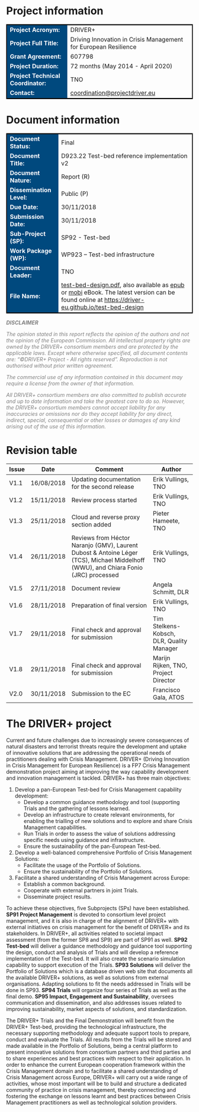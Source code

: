 # Project information

<table style="border: 2px solid black">
<tr><td style="font-weight: bold; color: white; background: #00497E">Project Acronym:</td><td>DRIVER+</td></tr>
<tr><td style="font-weight: bold; color: white; background: #00497E">Project Full Title:</td><td>Driving Innovation in Crisis Management for European Resilience</td></tr>
<tr><td style="font-weight: bold; color: white; background: #00497E">Grant Agreement:</td><td>607798</td></tr>
<tr><td style="font-weight: bold; color: white; background: #00497E">Project Duration:</td><td>72 months (May 2014 - April 2020)</td></tr>
<tr><td style="font-weight: bold; color: white; background: #00497E">Project Technical Coordinator:</td><td>TNO</td></tr>
<tr><td style="font-weight: bold; color: white; background: #00497E">Contact:</td><td><a href="mailto:coordination@projectdriver.eu">coordination@projectdriver.eu</a></td></tr>
</table>

# Document information

<table style="border: 2px solid black">
  <tr><td style="font-weight: bold; color: white; background: #00497E">Document Status:</td><td>Final</td></tr>
<tr><td style="font-weight: bold; color: white; background: #00497E">Document Title:</td><td>D923.22 Test-bed reference implementation v2</td></tr>
  <tr><td style="font-weight: bold; color: white; background: #00497E">Document Nature:</td><td>Report (R)</td></tr>
  <tr><td style="font-weight: bold; color: white; background: #00497E">Dissemination Level:</td><td>Public (P)</td></tr>
  <tr><td style="font-weight: bold; color: white; background: #00497E">Due Date:</td><td>30/11/2018 </td></tr>
  <tr><td style="font-weight: bold; color: white; background: #00497E">Submission Date:</td><td>30/11/2018</td></tr>
  <tr><td style="font-weight: bold; color: white; background: #00497E">Sub-Project (SP):</td><td>SP92 - Test-bed</td></tr>
  <tr><td style="font-weight: bold; color: white; background: #00497E">Work Package (WP):</td><td>WP923 – Test-bed infrastructure</td></tr>
  <tr><td style="font-weight: bold; color: white; background: #00497E">Document Leader:</td><td>TNO</td></tr>
  <tr><td style="font-weight: bold; color: white; background: #00497E">File Name:</td><td>
  <a href="./ebooks/driver-plus-test-bed-specification.pdf" target="_blank">test-bed-design.pdf</a>, also available as <a href="./ebooks/driver-plus-test-bed-specification.epub" target="_blank">epub</a> or <a href="./ebooks/driver-plus-test-bed-specification.mobi" target="_blank">mobi</a> eBook. The latest version can be found online at <a href="https://driver-eu.github.io/test-bed-design" target="_blank">https://driver-eu.github.io/test-bed-design</a></td></tr>
</table>

<div id="disclaimer" style="font-style: italic; color: grey;">
<strong>DISCLAIMER</strong>

<p>
The opinion stated in this report reflects the opinion of the authors and not the opinion of the European Commission.
All intellectual property rights are owned by the DRIVER+ consortium members and are protected by the applicable laws. Except where otherwise specified, all document contents are: “©DRIVER+ Project - All rights reserved”. Reproduction is not authorised without prior written agreement.
</p>
<p>
The commercial use of any information contained in this document may require a license from the owner of that information.
</p>
<p>
All DRIVER+ consortium members are also committed to publish accurate and up to date information and take the greatest care to do so. However, the DRIVER+ consortium members cannot accept liability for any inaccuracies or omissions nor do they accept liability for any direct, indirect, special, consequential or other losses or damages of any kind arising out of the use of this information.
</p>
</div>

# Revision table

| Issue | Date       | Comment                                 | Author                            |
|-------|------------|-----------------------------------------|-----------------------------------|
| V1.1  | 16/08/2018 | Updating documentation for the second release | Erik Vullings, TNO |
| V1.2  | 15/11/2018 | Review process started | Erik Vullings, TNO |
| V1.3  | 25/11/2018 | Cloud and reverse proxy section added | Pieter Hameete, TNO |
| V1.4  | 26/11/2018 | Reviews from Héctor Naranjo (GMV), Laurent Dubost & Antoine Léger (TCS), Michael Middelhoff (WWU), and Chiara Fonio (JRC) processed | Erik Vullings, TNO |
| V1.5  | 27/11/2018 | Document  review | Angela Schmitt, DLR |
| V1.6  | 28/11/2018 | Preparation of final version | Erik Vullings, TNO |
| V1.7  | 29/11/2018 | Final check and approval for submission | Tim Stelkens-Kobsch, DLR, Quality Manager |
| V1.8  | 29/11/2018 | Final check and approval for submission | Marijn Rijken, TNO, Project Director |
| V2.0  | 30/11/2018 | Submission to the EC | Francisco Gala, ATOS |

<h1 id="driver">The DRIVER+ project</h1>

Current and future challenges due to increasingly severe consequences of natural disasters and terrorist threats require the development and uptake of innovative solutions that are addressing the operational needs of practitioners dealing with Crisis Management. DRIVER+ (Driving Innovation in Crisis Management for European Resilience) is a FP7 Crisis Management demonstration project aiming at improving the way capability development and innovation management is tackled. DRIVER+ has three main objectives:

1. Develop a pan-European Test-bed for Crisis Management capability development:
    - Develop a common guidance methodology and tool (supporting Trials and the gathering of lessons learned.
    - Develop an infrastructure to create relevant environments, for enabling the trialling of new solutions and to explore and share Crisis Management capabilities.
    - Run Trials in order to assess the value of solutions addressing specific needs using guidance and infrastructure.
    - Ensure the sustainability of the pan-European Test-bed.
2. Develop a well-balanced comprehensive Portfolio of Crisis Management Solutions:
    - Facilitate the usage of the Portfolio of Solutions.
    - Ensure the sustainability of the Portfolio of Solutions.
3. Facilitate a shared understanding of Crisis Management across Europe:
    - Establish a common background.
    - Cooperate with external partners in joint Trials.
    - Disseminate project results.

To achieve these objectives, five Subprojects (SPs) have been established. **SP91 Project Management** is devoted to consortium level project management, and it is also in charge of the alignment of DRIVER+ with external initiatives on crisis management for the benefit of DRIVER+ and its stakeholders. In DRIVER+, all activities related to societal impact assessment (from the former SP8 and SP9) are part of SP91 as well. **SP92 Test-bed** will deliver a guidance methodology and guidance tool supporting the design, conduct and analysis of Trials and will develop a reference implementation of the Test-bed. It will also create the scenario simulation capability to support execution of the Trials. **SP93 Solutions** will deliver the Portfolio of Solutions which is a database driven web site that documents all the available DRIVER+ solutions, as well as solutions from external organisations. Adapting solutions to fit the needs addressed in Trials will be done in SP93. **SP94 Trials** will organize four series of Trials as well as the final demo. **SP95 Impact, Engagement and Sustainability**, oversees communication and dissemination, and also addresses issues related to improving sustainability, market aspects of solutions, and standardization.

The DRIVER+ Trials and the Final Demonstration will benefit from the DRIVER+ Test-bed, providing the technological infrastructure, the necessary supporting methodology and adequate support tools to prepare, conduct and evaluate the Trials. All results from the Trials will be stored and made available in the Portfolio of Solutions, being a central platform to present innovative solutions from consortium partners and third parties and to share experiences and best practices with respect to their application. In order to enhance the current European cooperation framework within the Crisis Management domain and to facilitate a shared understanding of Crisis Management across Europe, DRIVER+ will carry out a wide range of activities, whose most important will be to build and structure a dedicated community of practice in crisis management, thereby connecting and fostering the exchange on lessons learnt and best practices between Crisis Management practitioners as well as technological solution providers.

